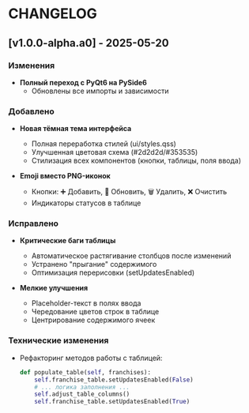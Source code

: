 # CHANGELOG

## [v1.0.0-alpha.a0] - 2025-05-20

### Изменения
- **Полный переход с PyQt6 на PySide6**  
  - Обновлены все импорты и зависимости

### Добавлено
- **Новая тёмная тема интерфейса**  
  - Полная переработка стилей (ui/styles.qss)
  - Улучшенная цветовая схема (#2d2d2d/#353535)
  - Стилизация всех компонентов (кнопки, таблицы, поля ввода)

- **Emoji вместо PNG-иконок**  
  - Кнопки: ➕ Добавить, 🔄 Обновить, 🗑️ Удалить, ❌ Очистить
  - Индикаторы статусов в таблице

### Исправлено
- **Критические баги таблицы**  
  - Автоматическое растягивание столбцов после изменений
  - Устранено "прыгание" содержимого
  - Оптимизация перерисовки (setUpdatesEnabled)

- **Мелкие улучшения**  
  - Placeholder-текст в полях ввода
  - Чередование цветов строк в таблице
  - Центрирование содержимого ячеек

### Технические изменения
- Рефакторинг методов работы с таблицей:
  ```python
  def populate_table(self, franchises):
      self.franchise_table.setUpdatesEnabled(False)
      # ... логика заполнения ...
      self.adjust_table_columns()
      self.franchise_table.setUpdatesEnabled(True)